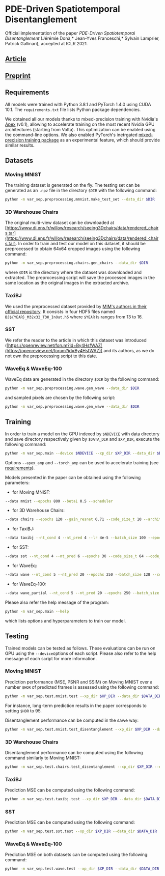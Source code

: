 # PDE-Driven Spatiotemporal Disentanglement

Official implementation of the paper *PDE-Driven Spatiotemporal Disentanglement* (Jérémie Donà,* Jean-Yves Franceschi,* Sylvain Lamprier, Patrick Gallinari), accepted at ICLR 2021.


## [Article](https://openreview.net/forum?id=vLaHRtHvfFp)

## [Preprint](https://arxiv.org/abs/2008.01352)


## Requirements

All models were trained with Python 3.8.1 and PyTorch 1.4.0 using CUDA 10.1.
The `requirements.txt` file lists Python package dependencies.

We obtained all our models thanks to mixed-precision training with Nvidia's [Apex](https://nvidia.github.io/apex/) (v0.1), allowing to accelerate training on the most recent Nvidia GPU architectures (starting from Volta).
This optimization can be enabled using the command-line options.
We also enabled PyTorch's inetrgated [mixed-precision training package](https://pytorch.org/docs/stable/amp.html) as an experimental feature, which should provide similar results.


## Datasets

### Moving MNIST

The training dataset is generated on the fly.
The testing set can be generated as an `.npz` file in the directory `$DIR` with the following command:
```bash
python -m var_sep.preprocessing.mmnist.make_test_set --data_dir $DIR
```

### 3D Warehouse Chairs

The original multi-view dataset can be downloaded at [https://www.di.ens.fr/willow/research/seeing3Dchairs/data/rendered_chairs.tar](https://www.di.ens.fr/willow/research/seeing3Dchairs/data/rendered_chairs.tar).
In order to train and test our model on this dataset, it should be preprocessed to obtain 64x64 cropped images using the following command:

```bash
python -m var_sep.preprocessing.chairs.gen_chairs --data_dir $DIR
```
where `$DIR` is the directory where the dataset was downloaded and extracted.
The preprocessing script will save the processed images in the same location as the original images in the extracted archive.

### TaxiBJ

We used the preprocessed dataset provided by [MIM's authors in their official repository](https://github.com/Yunbo426/MIM).
It consists in four HDF5 files named `BJ${YEAR}_M32x32_T30_InOut.h5` where `$YEAR` is ranges from 13 to 16.

### SST

We refer the reader to the article in which this dataset was introduced ([https://openreview.net/forum?id=By4HsfWAZ](https://openreview.net/forum?id=By4HsfWAZ)) and its authors, as we do not own the preprocessing script to this date.

### WaveEq & WaveEq-100

WaveEq data are generated in the directory `$DIR` by the following command:
```bash
python -m var_sep.preprocessing.wave.gen_wave --data_dir $DIR
```
and sampled pixels are chosen by the following script:
```bash
python -m var_sep.preprocessing.wave.gen_wave --data_dir $DIR
```


## Training

In order to train a model on the GPU indexed by `$NDEVICE` with data directory and save directory respectively given by `$DATA_DIR` and `$XP_DIR`, execute the following command:
```bash
python -m var_sep.main --device $NDEVICE --xp_dir $XP_DIR --data_dir $DATA_DIR
```
Options `--apex_amp` and `--torch_amp` can be used to accelerate training (see [requirements](#Requirements)).

Models presented in the paper can be obtained using the following parameters:
- for Moving MNIST:
```bash
--data mnist --epochs 800 --beta1 0.5 --scheduler
```
- for 3D Warehouse Chairs:
```bash
--data chairs --epochs 120 --gain_resnet 0.71 --code_size_t 10 --architecture resnet --decoder_architecture dcgan --lamb_ae 1 --lamb_s 1
```
- for TaxiBJ:
```bash
--data taxibj --nt_cond 4 --nt_pred 4 --lr 4e-5 --batch_size 100 --epochs 550 --scheduler --scheduler_decay 0.2 --scheduler_milestones 250 300 350 400 450 --offset 4 --gain_resnet 0.71 --architecture vgg --lamb_ae 45 --lamb_s 0.0001
```
- for SST:
```bash
--data sst --nt_cond 4 --nt_pred 6 --epochs 30 --code_size_t 64 --code_size_s 196 --gain_res 0.2 --offset 0 --gain_resnet 0.71 --architecture encoderSST --decoder_architecture decoderSST --lamb_ae 1 --lamb_s 100 --lamb_t 5e-6 --skipco --n_blocks 2
```
- for WaveEq:
```bash
--data wave --nt_cond 5 --nt_pred 20 --epochs 250 --batch_size 128 --code_size_t 32 --code_size_s 32 --gain_resnet 0.71 --offset 5 --n_blocks 3 --mixing mul --architecture mlp --enc_hidden_size 1200 --dec_hidden_size 1200 --dec_n_layers 4 --lamb_ae 1
```
- for WaveEq-100:
```bash
--data wave_partial --nt_cond 5 --nt_pred 20 --epochs 250 --batch_size 128 --code_size_t 32 --code_size_s 32 --gain_resnet 0.71 --offset 5 --n_blocks 3 --mixing mul --architecture mlp --enc_hidden_size 2400 --dec_hidden_size 150 --lamb_ae 1
```

Please also refer the help message of the program:
```bash
python -m var_sep.main --help
```
which lists options and hyperparameters to train our model.


## Testing

Trained models can be tested as follows.
These evaluations can be run on GPU using the `--device`options of each script.
Please also refer to the help message of each script for more information.

### Moving MNIST

Prediction performance (MSE, PSNR and SSIM) on Moving MNIST over a number `$HOR` of predicted frames is assessed using the following command:
```bash
python -m var_sep.test.mnist.test --xp_dir $XP_DIR --data_dir $DATA_DIR --nt_pred $HOR
```
For instance, long-term prediction results in the paper corresponds to setting `$HOR` to 95.

Disentanglement performance can be computed in the sawe way:
```bash
python -m var_sep.test.mnist.test_disentanglement --xp_dir $XP_DIR --data_dir $DATA_DIR --nt_pred $HOR
```

### 3D Warehouse Chairs
Disentanglement performance can be computed using the following command similarly to Moving MNIST:
```bash
python -m var_sep.test.chairs.test_disentanglement --xp_dir $XP_DIR --data_dir $DATA_DIR --nt_pred $HOR
```

### TaxiBJ
Prediction MSE can be computed using the following command:
```bash
python -m var_sep.test.taxibj.test --xp_dir $XP_DIR --data_dir $DATA_DIR
```

### SST
Prediction MSE can be computed using the following command:
```bash
python -m var_sep.test.sst.test --xp_dir $XP_DIR --data_dir $DATA_DIR
```

### WaveEq & WaveEq-100

Prediction MSE on both datasets can be computed using the following command:
```bash
python -m var_sep.test.wave.test --xp_dir $XP_DIR --data_dir $DATA_DIR
```
